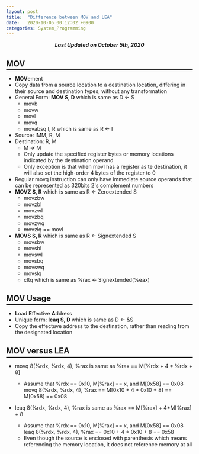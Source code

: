```yaml
---
layout: post
title:  "Difference between MOV and LEA"
date:   2020-10-05 00:12:02 +0900
categories: System_Programming
---
```


<div style="text-align: center"><i><b>Last Updated on October 5th, 2020</b></i></div>

## MOV
<hr style="height: 2px; border:none; margin-top: -1em; margin-bottom:0.5em; padding: 0; background:black">

* **MOV**ement
* Copy data from a source location to a destination location, differing in their source and destination types, without any transformation
* General Form: **MOV S, D** which is same as D &larr; S 
    * movb
    * movw
    * movl
    * movq
    * movabsq I, R which is same as R &larr; I
* Source: IMM, R, M
* Destination: R, M
    * M &nrarr; M
    * Only update the specified register bytes or memory locations indicated by the destination operand
    * Only exception is that when movl has a register as te destination, it will also set the high-order 4 bytes of the register to 0
* Regular movq instruction can only have immediate source operands that can be represented as 320bits 2's complement numbers
* **MOVZ S, R** which is same as R &larr; Zeroextended S
    * movzbw
    * movzbl
    * movzwl
    * movzbq
    * movzwq
    * ~~movzlq~~ == movl
* **MOVS S, R** which is same as R &larr; Signextended S
    * movsbw
    * movsbl
    * movswl
    * movsbq
    * movswq
    * movslq
    * cltq which is same as %rax &larr; Signextended(%eax)


## MOV Usage
<hr style="height: 2px; border:none; margin-top: -1em; margin-bottom:0.5em; padding: 0; background:black">

* **L**oad **E**ffective **A**ddress
* Unique form: **leaq S, D** which is same as D &larr; &S
* Copy the effectuve address to the destination, rather than reading from the designated location

## MOV versus LEA
<hr style="height: 2px; border:none; margin-top: -1em; margin-bottom:0.5em; padding: 0; background:black">

* movq 8(%rdx, %rdx, 4), %rax is same as %rax == M[%rdx + 4 * %rdx + 8]
    * Assume that %rdx == 0x10, M[%rax] == x, and M[0x58] == 0x08    
    movq 8(%rdx, %rdx, 4), %rax == M[0x10 + 4 * 0x10 + 8] == M[0x58] == 0x08

* leaq 8(%rdx, %rdx, 4), %rax is same as %rax == M[%rax] + 4*M[%rax] + 8
    * Assume that %rdx == 0x10, M[%rax] == x, and M[0x58] == 0x08    
    leaq 8(%rdx, %rdx, 4), %rax == 0x10 + 4 * 0x10 + 8 == 0x58
    * Even though the source is enclosed with parenthesis which means referencing the memory location, it does not reference memory at all